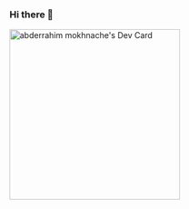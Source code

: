 ### Hi there 👋

<a href="https://app.daily.dev/astrotech13"><img src="https://github.com/astroxiii/astroxiii/blob/master/devcard.svg" width="300" alt="abderrahim mokhnache's Dev Card"/></a>
